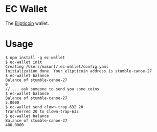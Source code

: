 EC Wallet
=========


The [Elipticoin](https://github.com/elipticoin/elipticoin) wallet.

Usage
=========

    $ npm install -g ec-wallet
    $ ec-wallet init
    Creating /Users/masonf/.ec-wallet/config.yaml
    Initialization done. Your elipticoin address is stumble-canoe-27
    $ ec-wallet balance
    Balance of stumble-canoe-27
    0
    // ... ask someone to send you some coins
    $ ec-wallet balance
    Balance of stumble-canoe-27
    5.0000
    $ ec-wallet send clown-trap-632 20
    Transferred 20 to clown-trap-632
    $ ec-wallet balance
    Balance of stumble-canoe-27
    480.0000
